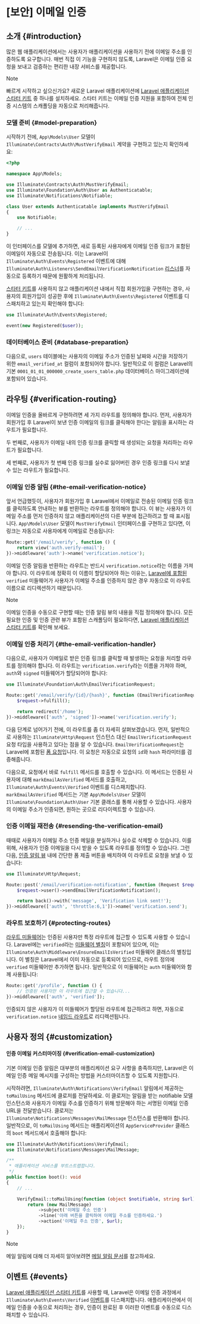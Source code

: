 # [보안] 이메일 인증













## 소개 {#introduction}

많은 웹 애플리케이션에서는 사용자가 애플리케이션을 사용하기 전에 이메일 주소를 인증하도록 요구합니다. 매번 직접 이 기능을 구현하지 않도록, Laravel은 이메일 인증 요청을 보내고 검증하는 편리한 내장 서비스를 제공합니다.

> [!NOTE]
> 빠르게 시작하고 싶으신가요? 새로운 Laravel 애플리케이션에 [Laravel 애플리케이션 스타터 키트](/laravel/12.x/starter-kits) 중 하나를 설치하세요. 스타터 키트는 이메일 인증 지원을 포함하여 전체 인증 시스템의 스캐폴딩을 자동으로 처리해줍니다.


### 모델 준비 {#model-preparation}

시작하기 전에, `App\Models\User` 모델이 `Illuminate\Contracts\Auth\MustVerifyEmail` 계약을 구현하고 있는지 확인하세요:

```php
<?php

namespace App\Models;

use Illuminate\Contracts\Auth\MustVerifyEmail;
use Illuminate\Foundation\Auth\User as Authenticatable;
use Illuminate\Notifications\Notifiable;

class User extends Authenticatable implements MustVerifyEmail
{
    use Notifiable;

    // ...
}
```

이 인터페이스를 모델에 추가하면, 새로 등록된 사용자에게 이메일 인증 링크가 포함된 이메일이 자동으로 전송됩니다. 이는 Laravel이 `Illuminate\Auth\Events\Registered` 이벤트에 대해 `Illuminate\Auth\Listeners\SendEmailVerificationNotification` [리스너](/laravel/12.x/events)를 자동으로 등록하기 때문에 원활하게 처리됩니다.

[스타터 키트](/laravel/12.x/starter-kits)를 사용하지 않고 애플리케이션 내에서 직접 회원가입을 구현하는 경우, 사용자의 회원가입이 성공한 후에 `Illuminate\Auth\Events\Registered` 이벤트를 디스패치하고 있는지 확인해야 합니다:

```php
use Illuminate\Auth\Events\Registered;

event(new Registered($user));
```


### 데이터베이스 준비 {#database-preparation}

다음으로, `users` 테이블에는 사용자의 이메일 주소가 인증된 날짜와 시간을 저장하기 위한 `email_verified_at` 컬럼이 포함되어야 합니다. 일반적으로 이 컬럼은 Laravel의 기본 `0001_01_01_000000_create_users_table.php` 데이터베이스 마이그레이션에 포함되어 있습니다.


## 라우팅 {#verification-routing}

이메일 인증을 올바르게 구현하려면 세 가지 라우트를 정의해야 합니다. 먼저, 사용자가 회원가입 후 Laravel이 보낸 인증 이메일의 링크를 클릭해야 한다는 알림을 표시하는 라우트가 필요합니다.

두 번째로, 사용자가 이메일 내의 인증 링크를 클릭할 때 생성되는 요청을 처리하는 라우트가 필요합니다.

세 번째로, 사용자가 첫 번째 인증 링크를 실수로 잃어버린 경우 인증 링크를 다시 보낼 수 있는 라우트가 필요합니다.


### 이메일 인증 알림 {#the-email-verification-notice}

앞서 언급했듯이, 사용자가 회원가입 후 Laravel에서 이메일로 전송된 이메일 인증 링크를 클릭하도록 안내하는 뷰를 반환하는 라우트를 정의해야 합니다. 이 뷰는 사용자가 이메일 주소를 먼저 인증하지 않고 애플리케이션의 다른 부분에 접근하려고 할 때 표시됩니다. `App\Models\User` 모델이 `MustVerifyEmail` 인터페이스를 구현하고 있다면, 이 링크는 자동으로 사용자에게 이메일로 전송됩니다:

```php
Route::get('/email/verify', function () {
    return view('auth.verify-email');
})->middleware('auth')->name('verification.notice');
```

이메일 인증 알림을 반환하는 라우트는 반드시 `verification.notice`라는 이름을 가져야 합니다. 이 라우트에 정확히 이 이름이 할당되어야 하는 이유는, [Laravel에 포함된](#protecting-routes) `verified` 미들웨어가 사용자가 이메일 주소를 인증하지 않은 경우 자동으로 이 라우트 이름으로 리디렉션하기 때문입니다.

> [!NOTE]
> 이메일 인증을 수동으로 구현할 때는 인증 알림 뷰의 내용을 직접 정의해야 합니다. 모든 필요한 인증 및 인증 관련 뷰가 포함된 스캐폴딩이 필요하다면, [Laravel 애플리케이션 스타터 키트](/laravel/12.x/starter-kits)를 확인해 보세요.


### 이메일 인증 처리기 {#the-email-verification-handler}

다음으로, 사용자가 이메일로 받은 인증 링크를 클릭할 때 발생하는 요청을 처리할 라우트를 정의해야 합니다. 이 라우트는 `verification.verify`라는 이름을 가져야 하며, `auth`와 `signed` 미들웨어가 할당되어야 합니다:

```php
use Illuminate\Foundation\Auth\EmailVerificationRequest;

Route::get('/email/verify/{id}/{hash}', function (EmailVerificationRequest $request) {
    $request->fulfill();

    return redirect('/home');
})->middleware(['auth', 'signed'])->name('verification.verify');
```

다음 단계로 넘어가기 전에, 이 라우트를 좀 더 자세히 살펴보겠습니다. 먼저, 일반적으로 사용하는 `Illuminate\Http\Request` 인스턴스 대신 `EmailVerificationRequest` 요청 타입을 사용하고 있다는 점을 알 수 있습니다. `EmailVerificationRequest`는 Laravel에 포함된 [폼 요청](/laravel/12.x/validation#form-request-validation)입니다. 이 요청은 자동으로 요청의 `id`와 `hash` 파라미터를 검증해줍니다.

다음으로, 요청에서 바로 `fulfill` 메서드를 호출할 수 있습니다. 이 메서드는 인증된 사용자에 대해 `markEmailAsVerified` 메서드를 호출하고, `Illuminate\Auth\Events\Verified` 이벤트를 디스패치합니다. `markEmailAsVerified` 메서드는 기본 `App\Models\User` 모델이 `Illuminate\Foundation\Auth\User` 기본 클래스를 통해 사용할 수 있습니다. 사용자의 이메일 주소가 인증되면, 원하는 곳으로 리다이렉트할 수 있습니다.


### 인증 이메일 재전송 {#resending-the-verification-email}

때때로 사용자가 이메일 주소 인증 메일을 분실하거나 실수로 삭제할 수 있습니다. 이를 위해, 사용자가 인증 이메일을 다시 받을 수 있도록 라우트를 정의할 수 있습니다. 그런 다음, [인증 알림 뷰](#the-email-verification-notice) 내에 간단한 폼 제출 버튼을 배치하여 이 라우트로 요청을 보낼 수 있습니다:

```php
use Illuminate\Http\Request;

Route::post('/email/verification-notification', function (Request $request) {
    $request->user()->sendEmailVerificationNotification();

    return back()->with('message', 'Verification link sent!');
})->middleware(['auth', 'throttle:6,1'])->name('verification.send');
```


### 라우트 보호하기 {#protecting-routes}

[라우트 미들웨어](/laravel/12.x/middleware)는 인증된 사용자만 특정 라우트에 접근할 수 있도록 사용할 수 있습니다. Laravel에는 `verified`라는 [미들웨어 별칭](/laravel/12.x/middleware#middleware-aliases)이 포함되어 있으며, 이는 `Illuminate\Auth\Middleware\EnsureEmailIsVerified` 미들웨어 클래스의 별칭입니다. 이 별칭은 Laravel에서 이미 자동으로 등록되어 있으므로, 라우트 정의에 `verified` 미들웨어만 추가하면 됩니다. 일반적으로 이 미들웨어는 `auth` 미들웨어와 함께 사용됩니다:

```php
Route::get('/profile', function () {
    // 인증된 사용자만 이 라우트에 접근할 수 있습니다...
})->middleware(['auth', 'verified']);
```

인증되지 않은 사용자가 이 미들웨어가 할당된 라우트에 접근하려고 하면, 자동으로 `verification.notice` [네임드 라우트](/laravel/12.x/routing#named-routes)로 리디렉션됩니다.


## 사용자 정의 {#customization}


#### 인증 이메일 커스터마이징 {#verification-email-customization}

기본 이메일 인증 알림은 대부분의 애플리케이션 요구 사항을 충족하지만, Laravel은 이메일 인증 메일 메시지를 구성하는 방법을 커스터마이즈할 수 있도록 지원합니다.

시작하려면, `Illuminate\Auth\Notifications\VerifyEmail` 알림에서 제공하는 `toMailUsing` 메서드에 클로저를 전달하세요. 이 클로저는 알림을 받는 notifiable 모델 인스턴스와 사용자가 이메일 주소를 인증하기 위해 방문해야 하는 서명된 이메일 인증 URL을 전달받습니다. 클로저는 `Illuminate\Notifications\Messages\MailMessage` 인스턴스를 반환해야 합니다. 일반적으로, 이 `toMailUsing` 메서드는 애플리케이션의 `AppServiceProvider` 클래스의 `boot` 메서드에서 호출해야 합니다:

```php
use Illuminate\Auth\Notifications\VerifyEmail;
use Illuminate\Notifications\Messages\MailMessage;

/**
 * 애플리케이션 서비스를 부트스트랩합니다.
 */
public function boot(): void
{
    // ...

    VerifyEmail::toMailUsing(function (object $notifiable, string $url) {
        return (new MailMessage)
            ->subject('이메일 주소 인증')
            ->line('아래 버튼을 클릭하여 이메일 주소를 인증하세요.')
            ->action('이메일 주소 인증', $url);
    });
}
```

> [!NOTE]
> 메일 알림에 대해 더 자세히 알아보려면 [메일 알림 문서](/laravel/12.x/notifications#mail-notifications)를 참고하세요.


## 이벤트 {#events}

[Laravel 애플리케이션 스타터 키트](/laravel/12.x/starter-kits)를 사용할 때, Laravel은 이메일 인증 과정에서 `Illuminate\Auth\Events\Verified` [이벤트](/laravel/12.x/events)를 디스패치합니다. 애플리케이션에서 이메일 인증을 수동으로 처리하는 경우, 인증이 완료된 후 이러한 이벤트를 수동으로 디스패치할 수 있습니다.
